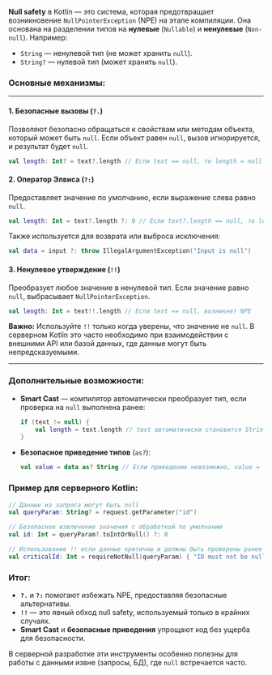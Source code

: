 **Null safety** в Kotlin — это система, которая предотвращает возникновение `NullPointerException` (NPE) на этапе компиляции. Она основана на разделении типов на **нулевые** (`Nullable`) и **ненулевые** (`Non-null`). Например:
- `String` — ненулевой тип (не может хранить `null`).
- `String?` — нулевой тип (может хранить `null`).

### Основные механизмы:
---

#### 1. Безопасные вызовы (`?.`)
Позволяют безопасно обращаться к свойствам или методам объекта, который может быть `null`. Если объект равен `null`, вызов игнорируется, и результат будет `null`.
```kotlin
val length: Int? = text?.length // Если text == null, то length = null
```

#### 2. Оператор Элвиса (`?:`)
Предоставляет значение по умолчанию, если выражение слева равно `null`.
```kotlin
val length: Int = text?.length ?: 0 // Если text?.length == null, то length = 0
```
Также используется для возврата или выброса исключения:
```kotlin
val data = input ?: throw IllegalArgumentException("Input is null")
```

#### 3. Ненулевое утверждение (`!!`)
Преобразует любое значение в ненулевой тип. Если значение равно `null`, выбрасывает `NullPointerException`.
```kotlin
val length: Int = text!!.length // Если text == null, возникнет NPE
```
**Важно:** Используйте `!!` только когда уверены, что значение не `null`. В серверном Kotlin это часто необходимо при взаимодействии с внешними API или базой данных, где данные могут быть непредсказуемыми.

---

### Дополнительные возможности:
- **Smart Cast** — компилятор автоматически преобразует тип, если проверка на `null` выполнена ранее:
  ```kotlin
  if (text != null) {
      val length = text.length // text автоматически становится String
  }
  ```
- **Безопасное приведение типов** (`as?`):
  ```kotlin
  val value = data as? String // Если приведение невозможно, value = null
  ```

### Пример для серверного Kotlin:
```kotlin
// Данные из запроса могут быть null
val queryParam: String? = request.getParameter("id")

// Безопасное извлечение значения с обработкой по умолчанию
val id: Int = queryParam?.toIntOrNull() ?: 0

// Использование !! если данные критичны и должны быть проверены ранее
val criticalId: Int = requireNotNull(queryParam) { "ID must not be null" }.toInt()
```

### Итог:
- **`?.`** и **`?:`** помогают избежать NPE, предоставляя безопасные альтернативы.
- **`!!`** — это явный обход null safety, используемый только в крайних случаях.
- **Smart Cast** и **безопасные приведения** упрощают код без ущерба для безопасности.

В серверной разработке эти инструменты особенно полезны для работы с данными извне (запросы, БД), где `null` встречается часто.
